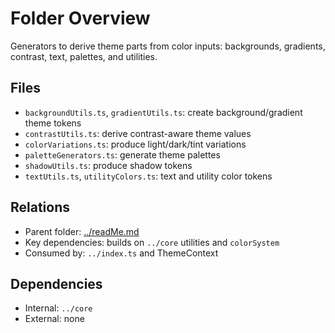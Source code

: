 # Folder Overview

Generators to derive theme parts from color inputs: backgrounds, gradients, contrast, text, palettes, and utilities.

## Files

- `backgroundUtils.ts`, `gradientUtils.ts`: create background/gradient theme tokens
- `contrastUtils.ts`: derive contrast-aware theme values
- `colorVariations.ts`: produce light/dark/tint variations
- `paletteGenerators.ts`: generate theme palettes
- `shadowUtils.ts`: produce shadow tokens
- `textUtils.ts`, `utilityColors.ts`: text and utility color tokens

## Relations

- Parent folder: [../readMe.md](../readMe.md)
- Key dependencies: builds on `../core` utilities and `colorSystem`
- Consumed by: `../index.ts` and ThemeContext

## Dependencies

- Internal: `../core`
- External: none
